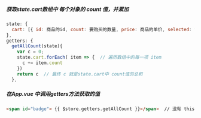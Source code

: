 ##### 获取state.cart数组中 每个对象的 count 值，并累加

```js
state: {
  cart: [{ id: 商品的id, count: 要购买的数量, price: 商品的单价, selected: true }] // 数组中有多个商品信息对象
},
getters: {
  getAllCount(state){
    var c = 0;
    state.cart.forEach( item => {  // 遍历数组中的每一项 item
      c += item.count
    })
    return c  // 最终 c 就是state.cart中 count值的总和
  },
```

##### 在App.vue 中调用getters方法获取的值

```html
<span id="badge"> {{ $store.getters.getAllCount }}</span>  // 没有 this
```

